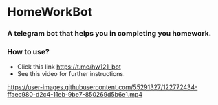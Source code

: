 
# HomeWorkBot

### A telegram bot that helps you in completing you homework.

### How to use?
- Click this link https://t.me/hw121_bot
- See this video for further instructions.

https://user-images.githubusercontent.com/55291327/122772434-ffaec980-d2c4-11eb-9be7-850269d5b6e1.mp4
